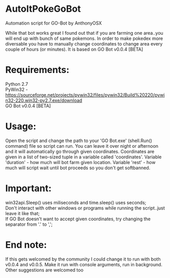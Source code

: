 # AutoItPokeGoBot
Automation script for GO-Bot by AnthonyOSX

While that bot works great I found out that if you are farming one area..you will end up with bunch of same pokemons. In order to make pokedex more diversable you have to manually change coordinates to change area every couple of hours (or minutes). 
It is based on GO Bot v0.0.4 [BETA]

# Requirements:
Python 2.7  
PyWin32 - https://sourceforge.net/projects/pywin32/files/pywin32/Build%20220/pywin32-220.win32-py2.7.exe/download  
GO Bot v0.0.4 [BETA]

# Usage:
Open the script and change the path to your 'GO Bot.exe' (shell.Run() command) file so script can run. You can leave it over night or afternoon and it will automatically go through given coordinates. Coordinates are given in a list of two-sized tuple in a variable called 'coordinates'. Variable 'duration' - how much will bot farm given location. Variable 'rest' - how much will script wait until bot proceeds so you don't get softbanned.

# Important:
win32api.Sleep() uses miliseconds and time.sleep() uses seconds;  
Don't interact with other windows or programs while running the script..just leave it like that;  
If GO Bot doesn't want to accept given coordinates, try changing the separator from '.' to ',';


# End note:
If this gets welcomed by the community I could change it to run with both v0.0.4 and v0.0.5. Make it run with console arguments, run in background. Other suggestions are welcomed too
